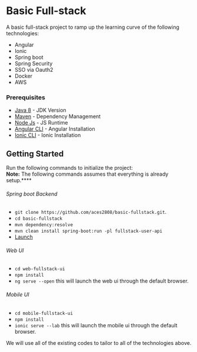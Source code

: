 # Basic Full-stack

A basic full-stack project to ramp up the learning curve of the following technologies:

* Angular
* Ionic
* Spring boot
* Spring Security
* SSO via Oauth2
* Docker 
* AWS

### Prerequisites

* [Java 8](http://www.oracle.com/technetwork/java/javase/downloads/jdk8-downloads-2133151.html) - JDK Version
* [Maven](https://maven.apache.org/download.cgi) - Dependency Management
* [Node Js](https://nodejs.org/en/download) - JS Runtime
* [Angular CLI](https://angular.io/guide/quickstart) - Angular Installation
* [Ionic CLI](https://ionicframework.com/getting-started) - Ionic Installation 

## Getting Started

Run the following commands to initialize the project: <br/>
**Note:** The following commands assumes that everything is already setup.****

###### Spring boot Backend

* `git clone https://github.com/aces2808/basic-fullstack.git`.
* `cd basic-fullstack`
* `mvn dependency:resolve`
* `mvn clean install spring-boot:run -pl fullstack-user-api`
* [Launch](http://localhost:8080) 

###### Web UI

* `cd web-fullstack-ui`
* `npm install`
* `ng serve --open` this will launch the web ui through the default browser.

###### Mobile UI

* `cd mobile-fullstack-ui`
* `npm install`
* `ionic serve --lab` this will launch the mobile ui through the default browser.

We will use all of the existing codes to tailor to all of the technologies above.


